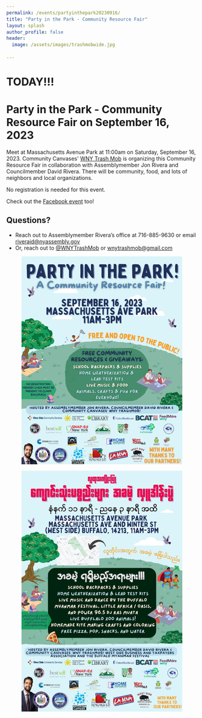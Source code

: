 ```yaml
---
permalink: /events/partyinthepark20230916/
title: "Party in the Park - Community Resource Fair"
layout: splash
author_profile: false
header:
  image: /assets/images/trashmobwide.jpg

---
```


# TODAY!!!

# Party in the Park - Community Resource Fair on September 16, 2023

Meet at Massachusetts Avenue Park at 11:00am on Saturday, September 16, 2023.
Community Canvases' [WNY Trash Mob](http://instagram.com/wnytrashmob/)
is organizing this Community Resource Fair in collaboration with
Assemblymember Jon Rivera and Councilmember David Rivera. There will be
community, food, and lots of neighbors and local organizations.

No registration is needed for this event.

Check out the [Facebook event](https://www.facebook.com/events/852205296118176) too!

## Questions?
- Reach out to Assemblymember Rivera’s office at 716-885-9630
or email riverajd@nyassembly.gov
- Or, reach out to [@WNYTrashMob](https://www.instagram.com/wnytrashmob/)
or [wnytrashmob@gmail.com](mailto:wnytrashmob@gmail.com)

<figure style="max-width: 900px" class="align-center">
  <img src="/assets/images/events/partyinthepark20230916_flyer.jpg"
   alt="Cleanup Poster">
</figure> 

<figure style="max-width: 900px" class="align-center">
  <img src="/assets/images/events/partyinthepark20230916_flyer_burmese.jpg"
   alt="Cleanup Poster Burmese">
</figure> 

